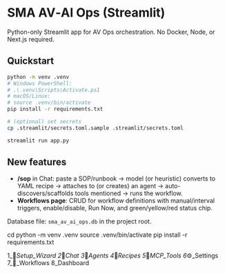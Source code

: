 
# SMA AV‑AI Ops (Streamlit)

Python-only Streamlit app for AV Ops orchestration. No Docker, Node, or Next.js required.

## Quickstart

```bash
python -m venv .venv
# Windows PowerShell:
# .\.venv\Scripts\Activate.ps1
# macOS/Linux:
# source .venv/bin/activate
pip install -r requirements.txt

# (optional) set secrets
cp .streamlit/secrets.toml.sample .streamlit/secrets.toml

streamlit run app.py
```

## New features
- **/sop** in Chat: paste a SOP/runbook → model (or heuristic) converts to YAML recipe → attaches to (or creates) an agent → auto-discovers/scaffolds tools mentioned → runs the workflow.
- **Workflows page**: CRUD for workflow definitions with manual/interval triggers, enable/disable, Run Now, and green/yellow/red status chip.

Database file: `sma_av_ai_ops.db` in the project root.


cd 
   python -m venv .venv
   source .venv/bin/activate
   pip install -r requirements.txt


1_🏁_Setup_Wizard
2_💬_Chat
3_🤖_Agents
4_📜_Recipes
5_🧰_MCP_Tools
6_⚙️_Settings
7_🧩_Workflows
8_Dashboard
